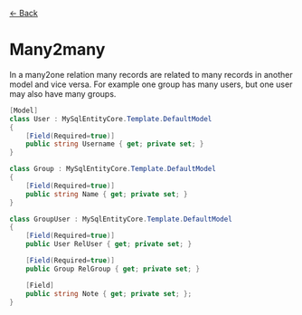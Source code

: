 [<- Back](../README.md)

# Many2many
In a many2one relation many records are related to many records in another model and vice versa.
For example one group has many users, but one user may also have many groups.

```csharp
[Model]
class User : MySqlEntityCore.Template.DefaultModel
{
    [Field(Required=true)]
    public string Username { get; private set; }
}

class Group : MySqlEntityCore.Template.DefaultModel
{
    [Field(Required=true)]
    public string Name { get; private set; }
}

class GroupUser : MySqlEntityCore.Template.DefaultModel
{
    [Field(Required=true)]
    public User RelUser { get; private set; }

    [Field(Required=true)]
    public Group RelGroup { get; private set; }

    [Field]
    public string Note { get; private set; };
}
```
